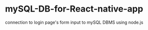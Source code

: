# mySQL-DB-for-React-native-app
connection to  login page's form input to mySQL DBMS using node.js 
